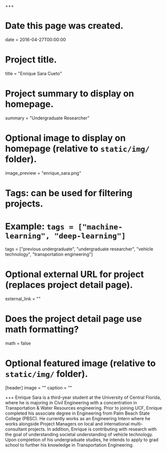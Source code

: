 +++
# Date this page was created.
date = 2016-04-27T00:00:00

# Project title.
title = "Enrique Sara Cueto"

# Project summary to display on homepage.
summary = "Undergraduate Researcher"

# Optional image to display on homepage (relative to `static/img/` folder).
image_preview = "enrique_sara.png"

# Tags: can be used for filtering projects.
# Example: `tags = ["machine-learning", "deep-learning"]`
tags = ["previous undergraduate", "undergraduate researcher", "vehicle technology", "transportation engineering"]

# Optional external URL for project (replaces project detail page).
external_link = ""

# Does the project detail page use math formatting?
math = false

# Optional featured image (relative to `static/img/` folder).
[header]
image = ""
caption = ""

+++
Enrique Sara is a third-year student at the University of Central Florida, where he is majoring in Civil Engineering with a concentration in Transportation & Water Resources engineering. Prior to joining UCF, Enrique completed his associate degree in Engineering from Palm Beach State College (PBSC). He currently works as an Engineering Intern where he works alongside Project Managers on local and international multi-consultant projects. In addition, Enrique is contributing with research with the goal of understanding societal understanding of vehicle technology. Upon completion of his undergraduate studies, he intends to apply to grad school to further his knowledge in Transportation Engineering. 
